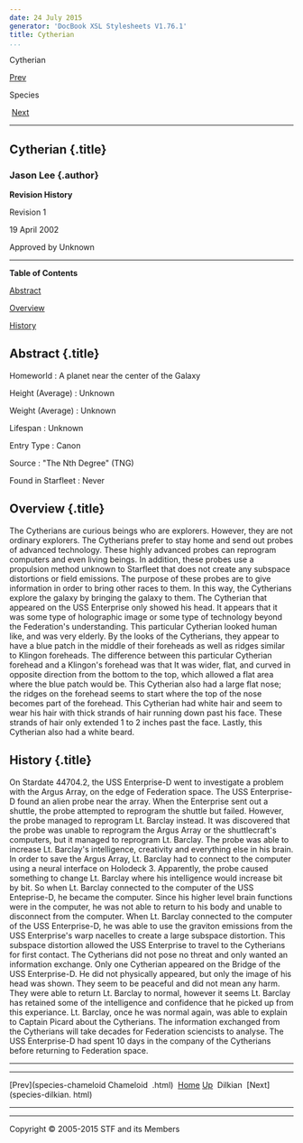 ```yaml
---
date: 24 July 2015
generator: 'DocBook XSL Stylesheets V1.76.1'
title: Cytherian
...
```


Cytherian

[Prev](species-chameloid.html) 

Species

 [Next](species-dilkian.html)

* * * * *

Cytherian {.title}
---------

### Jason Lee {.author}

**Revision History**

Revision 1

19 April 2002

Approved by Unknown

* * * * *

**Table of Contents**

[Abstract](species-cytherian.html#idp140478691956672)

[Overview](species-cytherian.html#idp140478691968064)

[History](species-cytherian.html#idp140478691969296)

Abstract {.title}
--------

 Homeworld 
:   A planet near the center of the Galaxy

 Height (Average) 
:   Unknown

 Weight (Average) 
:   Unknown

 Lifespan 
:   Unknown

 Entry Type 
:   Canon

 Source 
:   "The Nth Degree" (TNG)

 Found in Starfleet 
:   Never

Overview {.title}
--------

The Cytherians are curious beings who are explorers. However, they are
not ordinary explorers. The Cytherians prefer to stay home and send out
probes of advanced technology. These highly advanced probes can
reprogram computers and even living beings. In addition, these probes
use a propulsion method unknown to Starfleet that does not create any
subspace distortions or field emissions. The purpose of these probes are
to give information in order to bring other races to them. In this way,
the Cytherians explore the galaxy by bringing the galaxy to them. The
Cytherian that appeared on the USS Enterprise only showed his head. It
appears that it was some type of holographic image or some type of
technology beyond the Federation's understanding. This particular
Cytherian looked human like, and was very elderly. By the looks of the
Cytherians, they appear to have a blue patch in the middle of their
foreheads as well as ridges similar to Klingon foreheads. The difference
between this particular Cytherian forehead and a Klingon's forehead was
that It was wider, flat, and curved in opposite direction from the
bottom to the top, which allowed a flat area where the blue patch would
be. This Cytherian also had a large flat nose; the ridges on the
forehead seems to start where the top of the nose becomes part of the
forehead. This Cytherian had white hair and seem to wear his hair with
thick strands of hair running down past his face. These strands of hair
only extended 1 to 2 inches past the face. Lastly, this Cytherian also
had a white beard.

History {.title}
-------

On Stardate 44704.2, the USS Enterprise-D went to investigate a problem
with the Argus Array, on the edge of Federation space. The USS
Enterprise-D found an alien probe near the array. When the Enterprise
sent out a shuttle, the probe attempted to reprogram the shuttle but
failed. However, the probe managed to reprogram Lt. Barclay instead. It
was discovered that the probe was unable to reprogram the Argus Array or
the shuttlecraft's computers, but it managed to reprogram Lt. Barclay.
The probe was able to increase Lt. Barclay's intelligence, creativity
and everything else in his brain. In order to save the Argus Array, Lt.
Barclay had to connect to the computer using a neural interface on
Holodeck 3. Apparently, the probe caused something to change Lt. Barclay
where his intelligence would increase bit by bit. So when Lt. Barclay
connected to the computer of the USS Enteprise-D, he became the
computer. Since his higher level brain functions were in the computer,
he was not able to return to his body and unable to disconnect from the
computer. When Lt. Barclay connected to the computer of the USS
Enterprise-D, he was able to use the graviton emissions from the USS
Enterprise's warp nacelles to create a large subspace distortion. This
subspace distortion allowed the USS Enterprise to travel to the
Cytherians for first contact. The Cytherians did not pose no threat and
only wanted an information exchange. Only one Cytherian appeared on the
Bridge of the USS Enterprise-D. He did not physically appeared, but only
the image of his head was shown. They seem to be peaceful and did not
mean any harm. They were able to return Lt. Barclay to normal, however
it seems Lt. Barclay has retained some of the intelligence and
confidence that he picked up from this experiance. Lt. Barclay, once he
was normal again, was able to explain to Captain Picard about the
Cytherians. The information exchanged from the Cytherians will take
decades for Federation sciencists to analyse. The USS Enterprise-D had
spent 10 days in the company of the Cytherians before returning to
Federation space.

* * * * *

  ------------------------ ------------------------ ------------------------
  [Prev](species-chameloid Chameloid 
  .html)                   [Home](../index.html)
  [Up](species.html)        Dilkian
   [Next](species-dilkian. 
  html)                    
  ------------------------ ------------------------ ------------------------

* * * * *

Copyright © 2005-2015 STF and its Members
